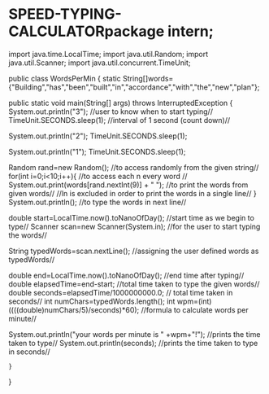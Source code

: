 # SPEED-TYPING-CALCULATORpackage intern;

import java.time.LocalTime;
import java.util.Random;
import java.util.Scanner;
import java.util.concurrent.TimeUnit;

public class WordsPerMin {
	static String[]words= {"Building","has","been","built","in","accordance","with","the","new","plan"};

public static void main(String[] args) throws InterruptedException {
System.out.println("3");    //user to know when to start typing//
TimeUnit.SECONDS.sleep(1); //interval of 1 second (count down)//
		
System.out.println("2");
TimeUnit.SECONDS.sleep(1);
		
System.out.println("1");
TimeUnit.SECONDS.sleep(1);
		
Random rand=new Random(); //to access randomly from the given string//
for(int i=0;i<10;i++){ //to access each n every word  //
System.out.print(words[rand.nextInt(9)] + " ");	//to print the words from given words//
			//ln is excluded in order to print the words in a single line//
		}
System.out.println();   //to type the words in next line//
		
double start=LocalTime.now().toNanoOfDay();   //start time as we begin to type// 
Scanner scan=new Scanner(System.in);   //for the user to start typing the words//
		
String typedWords=scan.nextLine();  //assigning the user defined words as typedWords//
		
double end=LocalTime.now().toNanoOfDay();  //end time after typing//
double elapsedTime=end-start;    //total time taken to type the given words//
double seconds=elapsedTime/1000000000.0;     // total time taken in seconds//
int numChars=typedWords.length(); 
int wpm=(int)((((double)numChars/5)/seconds)*60);    //formula to calculate words per minute//
		
System.out.println("your words per minute is " +wpm+"!");    //prints the time taken to type//
System.out.println(seconds);    //prints the time taken to type in seconds//
				


	}

}

